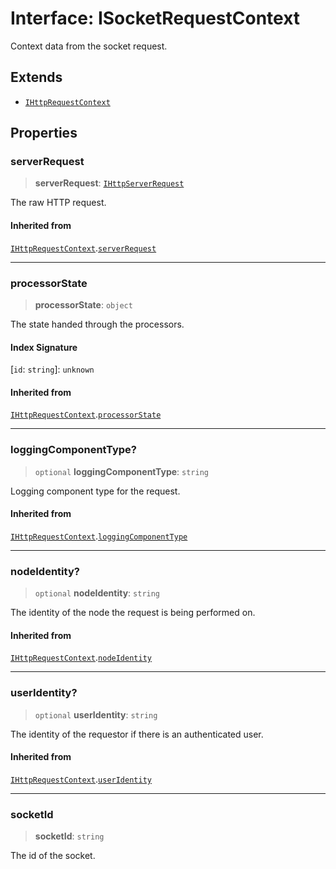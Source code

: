 # Interface: ISocketRequestContext

Context data from the socket request.

## Extends

- [`IHttpRequestContext`](IHttpRequestContext.md)

## Properties

### serverRequest

> **serverRequest**: [`IHttpServerRequest`](IHttpServerRequest.md)

The raw HTTP request.

#### Inherited from

[`IHttpRequestContext`](IHttpRequestContext.md).[`serverRequest`](IHttpRequestContext.md#serverrequest)

***

### processorState

> **processorState**: `object`

The state handed through the processors.

#### Index Signature

\[`id`: `string`\]: `unknown`

#### Inherited from

[`IHttpRequestContext`](IHttpRequestContext.md).[`processorState`](IHttpRequestContext.md#processorstate)

***

### loggingComponentType?

> `optional` **loggingComponentType**: `string`

Logging component type for the request.

#### Inherited from

[`IHttpRequestContext`](IHttpRequestContext.md).[`loggingComponentType`](IHttpRequestContext.md#loggingcomponenttype)

***

### nodeIdentity?

> `optional` **nodeIdentity**: `string`

The identity of the node the request is being performed on.

#### Inherited from

[`IHttpRequestContext`](IHttpRequestContext.md).[`nodeIdentity`](IHttpRequestContext.md#nodeidentity)

***

### userIdentity?

> `optional` **userIdentity**: `string`

The identity of the requestor if there is an authenticated user.

#### Inherited from

[`IHttpRequestContext`](IHttpRequestContext.md).[`userIdentity`](IHttpRequestContext.md#useridentity)

***

### socketId

> **socketId**: `string`

The id of the socket.
